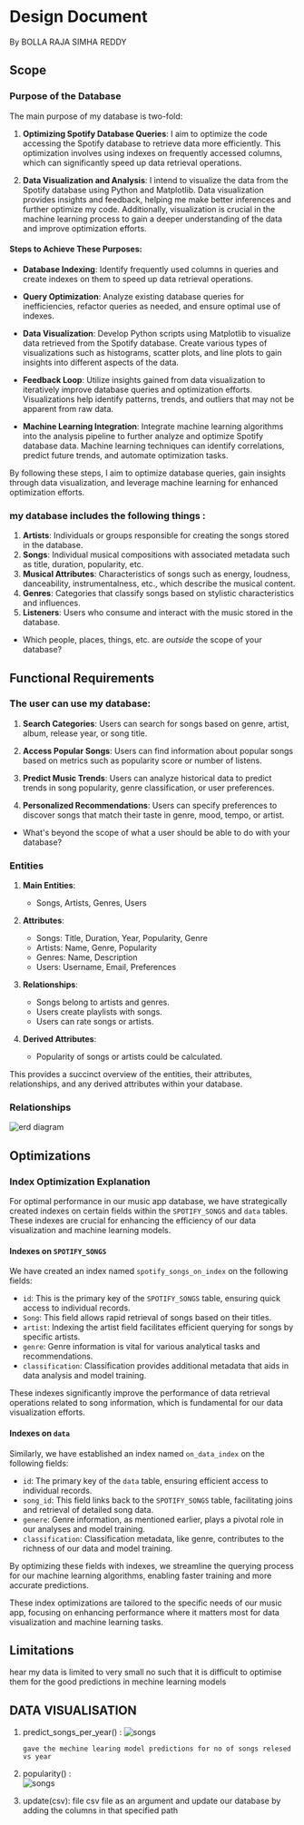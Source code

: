 # Design Document

By BOLLA RAJA SIMHA REDDY


## Scope


### Purpose of the Database

The main purpose of my database is two-fold:

1. **Optimizing Spotify Database Queries**: I aim to optimize the code accessing the Spotify database to retrieve data more efficiently. This optimization involves using indexes on frequently accessed columns, which can significantly speed up data retrieval operations.

2. **Data Visualization and Analysis**: I intend to visualize the data from the Spotify database using Python and Matplotlib. Data visualization provides insights and feedback, helping me make better inferences and further optimize my code. Additionally, visualization is crucial in the machine learning process to gain a deeper understanding of the data and improve optimization efforts.

#### Steps to Achieve These Purposes:

- **Database Indexing**: Identify frequently used columns in queries and create indexes on them to speed up data retrieval operations.

- **Query Optimization**: Analyze existing database queries for inefficiencies, refactor queries as needed, and ensure optimal use of indexes.

- **Data Visualization**: Develop Python scripts using Matplotlib to visualize data retrieved from the Spotify database. Create various types of visualizations such as histograms, scatter plots, and line plots to gain insights into different aspects of the data.

- **Feedback Loop**: Utilize insights gained from data visualization to iteratively improve database queries and optimization efforts. Visualizations help identify patterns, trends, and outliers that may not be apparent from raw data.

- **Machine Learning Integration**: Integrate machine learning algorithms into the analysis pipeline to further analyze and optimize Spotify database data. Machine learning techniques can identify correlations, predict future trends, and automate optimization tasks.

By following these steps, I aim to optimize database queries, gain insights through data visualization, and leverage machine learning for enhanced optimization efforts.  
### my database includes the following things :
1. **Artists**: Individuals or groups responsible for creating the songs stored in the database.
2. **Songs**: Individual musical compositions with associated metadata such as title, duration, popularity, etc.
3. **Musical Attributes**: Characteristics of songs such as energy, loudness, danceability, instrumentalness, etc., which describe the musical content.
4. **Genres**: Categories that classify songs based on stylistic characteristics and influences.
5. **Listeners**: Users who consume and interact with the music stored in the database.

* Which people, places, things, etc. are *outside* the scope of your database?

## Functional Requirements

### The user can use my database:

1. **Search Categories**: Users can search for songs based on genre, artist, album, release year, or song title.
   
2. **Access Popular Songs**: Users can find information about popular songs based on metrics such as popularity score or number of listens.

3. **Predict Music Trends**: Users can analyze historical data to predict trends in song popularity, genre classification, or user preferences.

4. **Personalized Recommendations**: Users can specify preferences to discover songs that match their taste in genre, mood, tempo, or artist.


* What's beyond the scope of what a user should be able to do with your database?

        
### Entities
1. **Main Entities**:
   - Songs, Artists, Genres, Users

2. **Attributes**:
   - Songs: Title, Duration, Year, Popularity, Genre
   - Artists: Name, Genre, Popularity
   - Genres: Name, Description
   - Users: Username, Email, Preferences

3. **Relationships**:
   - Songs belong to artists and genres.
   - Users create playlists with songs.
   - Users can rate songs or artists.

4. **Derived Attributes**:
   - Popularity of songs or artists could be calculated.

This provides a succinct overview of the entities, their attributes, relationships, and any derived attributes within your database.


### Relationships

![erd diagram](/images/raja.png)

## Optimizations

### Index Optimization Explanation

For optimal performance in our music app database, we have strategically created indexes on certain fields within the `SPOTIFY_SONGS` and `data` tables. These indexes are crucial for enhancing the efficiency of our data visualization and machine learning models. 

#### Indexes on `SPOTIFY_SONGS`

We have created an index named `spotify_songs_on_index` on the following fields:

- `id`: This is the primary key of the `SPOTIFY_SONGS` table, ensuring quick access to individual records.
- `Song`: This field allows rapid retrieval of songs based on their titles.
- `artist`: Indexing the artist field facilitates efficient querying for songs by specific artists.
- `genre`: Genre information is vital for various analytical tasks and recommendations.
- `classification`: Classification provides additional metadata that aids in data analysis and model training.

These indexes significantly improve the performance of data retrieval operations related to song information, which is fundamental for our data visualization efforts.

#### Indexes on `data`

Similarly, we have established an index named `on_data_index` on the following fields:

- `id`: The primary key of the `data` table, ensuring efficient access to individual records.
- `song_id`: This field links back to the `SPOTIFY_SONGS` table, facilitating joins and retrieval of detailed song data.
- `genere`: Genre information, as mentioned earlier, plays a pivotal role in our analyses and model training.
- `classification`: Classification metadata, like genre, contributes to the richness of our data and model training.

By optimizing these fields with indexes, we streamline the querying process for our machine learning algorithms, enabling faster training and more accurate predictions.

These index optimizations are tailored to the specific needs of our music app, focusing on enhancing performance where it matters most for data visualization and machine learning tasks.


## Limitations
 hear my data is limited to very small no such that it is difficult to optimise them for the good predictions in mechine learning models

 ## DATA VISUALISATION
 1) predict_songs_per_year() : 
        ![songs](/images/No_of_songs_prediction.png)  

        
        gave the mechine learing model predictions for no of songs relesed vs year
 2) popularity() :  
        ![songs](/images/popularity.png)  
 3) update(csv):
  file csv file as an argument and update our database by adding the columns in that specified path